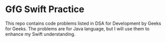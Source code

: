 # GfG Swift Practice
This repo contains code problems listed in DSA for Development by Geeks for Geeks. The problems are for Java language, but I will use them to enhance my Swift understanding.
